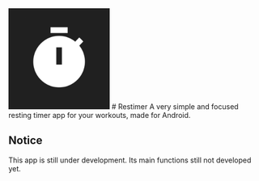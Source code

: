 <img src="icon.png" alt="Restimer app icon" width="200" height="200">
# Restimer
A very simple and focused resting timer app for your workouts, made for Android.

## Notice
This app is still under development. Its main functions still not developed yet.
